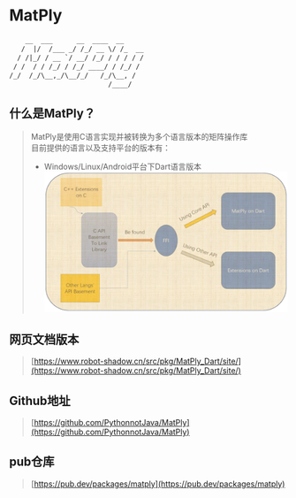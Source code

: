 # MatPly 

```text
    __  ___      __  ____  __     
   /  |/  /___ _/ /_/ __ \/ /_  __
  / /|_/ / __ `/ __/ /_/ / / / / /
 / /  / / /_/ / /_/ ____/ / /_/ / 
/_/  /_/\__,_/\__/_/   /_/\__, /  
                         /____/   
```

## 什么是MatPly？
> MatPly是使用C语言实现并被转换为多个语言版本的矩阵操作库  
> 目前提供的语言以及支持平台的版本有：
> - Windows/Linux/Android平台下Dart语言版本
> ![procsee](matply/doc/API/Dart/src/process.png)

## 网页文档版本
> [https://www.robot-shadow.cn/src/pkg/MatPly_Dart/site/](https://www.robot-shadow.cn/src/pkg/MatPly_Dart/site/)

## Github地址
> [https://github.com/PythonnotJava/MatPly](https://github.com/PythonnotJava/MatPly)

## pub仓库
> [https://pub.dev/packages/matply](https://pub.dev/packages/matply)